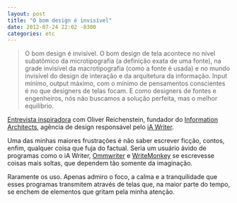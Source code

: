 ```yaml
---
layout: post
title: "O bom design é invisível"
date: 2012-07-24 22:02 -0300
categories: etc
---
```

> O bom design é invisível. O bom design de tela acontece no nível subatômico da microtipografia (a definição exata de uma fonte), na grade invisível da macrotipografia (como a fonte é usada) e no mundo invisível do design de interação e da arquitetura da informação. Input mínimo, output máximo, com o mínimo de pensamentos conscientes é no que designers de telas focam. E como designers de fontes e engenheiros, nós não buscamos a solução perfeita, mas o melhor equilíbrio.

[Entrevista inspiradora](http://www.theverge.com/2012/7/24/3177332/ia-oliver-reichenstein-writer-interview-good-design-is-invisible) com Oliver Reichenstein, fundador do [Information Architects](http://informationarchitects.net/), agência de design responsável pelo [iA Writer](http://www.iawriter.com/).

Uma das minhas maiores frustrações é não saber escrever ficção, contos, enfim, qualquer coisa que fuja do factual. Seria um usuário ávido de programas como o iA Writer, [Ommwriter](http://www.ommwriter.com/) e [WriteMonkey](http://writemonkey.com/) se escrevesse coisas mais soltas, que dependem tão somente da imaginação.

Raramente os uso. Apenas admiro o foco, a calma e a tranquilidade que esses programas transmitem através de telas que, na maior parte do tempo, se enchem de elementos que gritam pela minha atenção.
